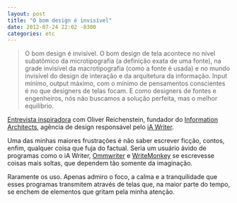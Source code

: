 ```yaml
---
layout: post
title: "O bom design é invisível"
date: 2012-07-24 22:02 -0300
categories: etc
---
```

> O bom design é invisível. O bom design de tela acontece no nível subatômico da microtipografia (a definição exata de uma fonte), na grade invisível da macrotipografia (como a fonte é usada) e no mundo invisível do design de interação e da arquitetura da informação. Input mínimo, output máximo, com o mínimo de pensamentos conscientes é no que designers de telas focam. E como designers de fontes e engenheiros, nós não buscamos a solução perfeita, mas o melhor equilíbrio.

[Entrevista inspiradora](http://www.theverge.com/2012/7/24/3177332/ia-oliver-reichenstein-writer-interview-good-design-is-invisible) com Oliver Reichenstein, fundador do [Information Architects](http://informationarchitects.net/), agência de design responsável pelo [iA Writer](http://www.iawriter.com/).

Uma das minhas maiores frustrações é não saber escrever ficção, contos, enfim, qualquer coisa que fuja do factual. Seria um usuário ávido de programas como o iA Writer, [Ommwriter](http://www.ommwriter.com/) e [WriteMonkey](http://writemonkey.com/) se escrevesse coisas mais soltas, que dependem tão somente da imaginação.

Raramente os uso. Apenas admiro o foco, a calma e a tranquilidade que esses programas transmitem através de telas que, na maior parte do tempo, se enchem de elementos que gritam pela minha atenção.
